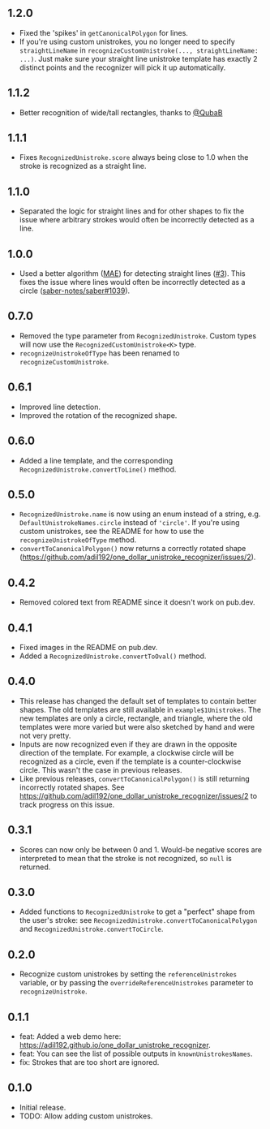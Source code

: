 ## 1.2.0

* Fixed the 'spikes' in `getCanonicalPolygon` for lines.
* If you're using custom unistrokes, you no longer need to specify `straightLineName` in `recognizeCustomUnistroke(..., straightLineName: ...)`. Just make sure your straight line unistroke template has exactly 2 distinct points and the recognizer will pick it up automatically.

## 1.1.2

* Better recognition of wide/tall rectangles, thanks to [@QubaB](https://github.com/QubaB)

## 1.1.1

* Fixes `RecognizedUnistroke.score` always being close to 1.0 when the stroke is recognized as a straight line.

## 1.1.0

* Separated the logic for straight lines and for other shapes to fix the issue where arbitrary strokes would often be incorrectly detected as a line.

## 1.0.0

* Used a better algorithm ([MAE](https://en.m.wikipedia.org/wiki/Mean_absolute_error))
  for detecting straight lines ([#3](https://github.com/adil192/one_dollar_unistroke_recognizer/pull/3)).
  This fixes the issue where lines would often be incorrectly detected as a circle
  ([saber-notes/saber#1039](https://github.com/saber-notes/saber/issues/1039)).

## 0.7.0

* Removed the type parameter from `RecognizedUnistroke`. Custom types will now use the `RecognizedCustomUnistroke<K>` type.
* `recognizeUnistrokeOfType` has been renamed to `recognizeCustomUnistroke`.

## 0.6.1

* Improved line detection.
* Improved the rotation of the recognized shape.

## 0.6.0

* Added a line template, and the corresponding `RecognizedUnistroke.convertToLine()` method.

## 0.5.0

* `RecognizedUnistroke.name` is now using an enum instead of a string, e.g. `DefaultUnistrokeNames.circle` instead of `'circle'`. If you're using custom unistrokes, see the README for how to use the `recognizeUnistrokeOfType` method.
* `convertToCanonicalPolygon()` now returns a correctly rotated shape (https://github.com/adil192/one_dollar_unistroke_recognizer/issues/2).

## 0.4.2

* Removed colored text from README since it doesn't work on pub.dev.

## 0.4.1

* Fixed images in the README on pub.dev.
* Added a `RecognizedUnistroke.convertToOval()` method.

## 0.4.0

* This release has changed the default set of templates to contain better shapes. The old templates are still available in `example$1Unistrokes`. The new templates are only a circle, rectangle, and triangle, where the old templates were more varied but were also sketched by hand and were not very pretty.
* Inputs are now recognized even if they are drawn in the opposite direction of the template. For example, a clockwise circle will be recognized as a circle, even if the template is a counter-clockwise circle. This wasn't the case in previous releases.
* Like previous releases, `convertToCanonicalPolygon()` is still returning incorrectly rotated shapes. See https://github.com/adil192/one_dollar_unistroke_recognizer/issues/2 to track progress on this issue.

## 0.3.1

* Scores can now only be between 0 and 1. Would-be negative scores are interpreted to mean that the stroke is not recognized, so `null` is returned.

## 0.3.0

* Added functions to `RecognizedUnistroke` to get a "perfect" shape from the user's stroke: see `RecognizedUnistroke.convertToCanonicalPolygon` and `RecognizedUnistroke.convertToCircle`.

## 0.2.0

* Recognize custom unistrokes by setting the `referenceUnistrokes` variable, or by passing the `overrideReferenceUnistrokes` parameter to `recognizeUnistroke`.

## 0.1.1

* feat: Added a web demo here: https://adil192.github.io/one_dollar_unistroke_recognizer.
* feat: You can see the list of possible outputs in `knownUnistrokesNames`.
* fix: Strokes that are too short are ignored.

## 0.1.0

* Initial release.
* TODO: Allow adding custom unistrokes.
